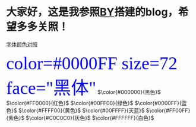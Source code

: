 
# 大家好，这是我参照<a href="https://github.com/qiubaiying/qiubaiying.github.io">BY</a>搭建的blog，希望多多关照！

<a href="http://www.w3school.com.cn/html/html_colornames.asp">字体颜色对照</a>

<font color=#0000FF size=7 face="蓝色">color=#0000FF size=72 face="黑体"</font>
$\color{#000000}{黑色}$
$\color{#FF0000}{红色}$
$\color{#00FF00}{绿色}$
$\color{#0000FF}{蓝色}$
$\color{#FFFF00}{黄色}$
$\color{#00FFFF}{天蓝}$
$\color{#FF00FF}{紫色}$
$\color{#C0C0C0}{灰色}$
$\color{#FFFFFF}{白色}$


